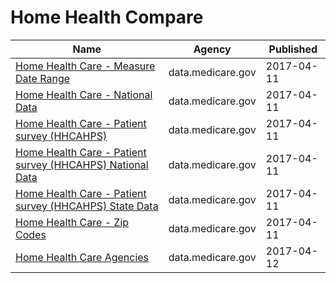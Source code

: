 # Home Health Compare

Name | Agency | Published
---- | ---- | ---------
[Home Health Care - Measure Date Range](../socrata/c886-nwpj.md) | data.medicare.gov | 2017-04-11
[Home Health Care - National Data](../socrata/97z8-de96.md) | data.medicare.gov | 2017-04-11
[Home Health Care - Patient survey (HHCAHPS)](../socrata/ccn4-8vby.md) | data.medicare.gov | 2017-04-11
[Home Health Care - Patient survey (HHCAHPS) National Data](../socrata/vxub-6swi.md) | data.medicare.gov | 2017-04-11
[Home Health Care - Patient survey (HHCAHPS) State Data](../socrata/m5jg-jg7i.md) | data.medicare.gov | 2017-04-11
[Home Health Care - Zip Codes](../socrata/m5eg-upu5.md) | data.medicare.gov | 2017-04-11
[Home Health Care Agencies](../socrata/6jpm-sxkc.md) | data.medicare.gov | 2017-04-12

